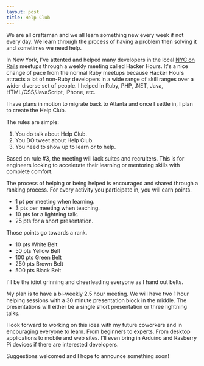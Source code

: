 ```yaml
---
layout: post
title: Help Club
---
```


We are all craftsman and we all learn something new every week if not
every day. We learn through the process of having a problem then
solving it and sometimes we need help.

In New York, I've attented and helped many developers in the local
[NYC on Rails](http://www.meetup.com/nyc-on-rails/) meetups through a
weekly meeting called Hacker Hours. It's a nice change of pace from the
normal Ruby meetups because Hacker Hours attracts a lot of non-Ruby
developers in a wide range of skill ranges over a wider diverse set of
people. I helped in Ruby, PHP, .NET, Java, HTML/CSS/JavaScript, iPhone, etc.

I have plans in motion to migrate back to Atlanta and once I settle in,
I plan to create the Help Club.

The rules are simple:

1. You do talk about Help Club.
2. You DO tweet about Help Club.
3. You need to show up to learn or to help.

Based on rule #3, the meeting will lack suites and recruiters. This is
for engineers looking to accelerate their learning or mentoring skills
with complete comfort.

The process of helping or being helped is encouraged and shared through
a ranking process. For every activity you participate in, you will earn
points.

* 1 pt per meeting when learning.
* 3 pts per meeting when teaching.
* 10 pts for a lightning talk.
* 25 pts for a short presentation.

Those points go towards a rank.

* 10 pts White Belt
* 50 pts Yellow Belt
* 100 pts Green Belt
* 250 pts Brown Belt
* 500 pts Black Belt

I'll be the idiot grinning and cheerleading everyone as I hand out
belts.

My plan is to have a bi-weekly 2.5 hour meeting. We will have two 1 hour
helping sessions with a 30 minute presentation block in the middle. The
presentations will either be a single short presentation or three
lightning talks.

I look forward to working on this idea with my future coworkers and in
encouraging everyone to learn. From beginners to experts. From desktop
applications to mobile and web sites. I'll even bring in Arduino and
Rasberry Pi devices if there are interested developers.

Suggestions welcomed and I hope to announce something soon!

